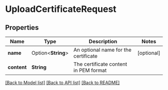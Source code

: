 # UploadCertificateRequest

## Properties

Name | Type | Description | Notes
------------ | ------------- | ------------- | -------------
**name** | Option<**String**> | An optional name for the certificate | [optional]
**content** | **String** | The certificate content in PEM format | 

[[Back to Model list]](../README.md#documentation-for-models) [[Back to API list]](../README.md#documentation-for-api-endpoints) [[Back to README]](../README.md)


